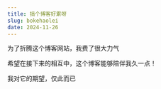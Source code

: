```yaml
---
title: 搞个博客好累呀
slug: bokehaolei
date: 2024-11-26
---
```

为了折腾这个博客网站，我费了很大力气

希望在接下来的相互中，这个博客能够陪伴我久一点！

我对它的期望，仅此而已
